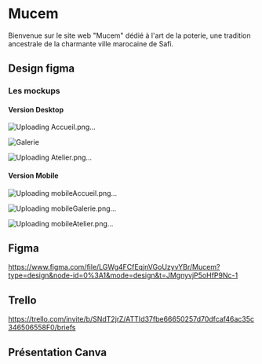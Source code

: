 # Mucem
Bienvenue sur le site web "Mucem" dédié à l'art de la poterie, une tradition ancestrale de la charmante ville marocaine de Safi.
## Design figma
### Les mockups
#### Version Desktop

![Uploading Accueil.png…]()

![Galerie](https://github.com/Yassinean/Mucem/assets/144820376/9494404d-f47e-485d-b8ed-ecf5f4fd61b9)

![Uploading Atelier.png…]()


#### Version Mobile 

![Uploading mobileAccueil.png…]()

![Uploading mobileGalerie.png…]()

![Uploading mobileAtelier.png…]()


## Figma  <br/>
https://www.figma.com/file/LGWg4FCfEqjnVGoUzyvYBr/Mucem?type=design&node-id=0%3A1&mode=design&t=JMgnyvjP5oHfP9Nc-1

## Trello <br/>
https://trello.com/invite/b/SNdT2jrZ/ATTId37fbe66650257d70dfcaf46ac35c346506558F0/briefs

## Présentation Canva


